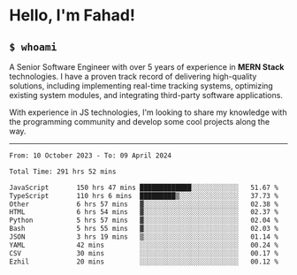 <h1>Hello, I'm Fahad!</h1>

<h2><code>$ whoami</code></h2>

A Senior Software Engineer with over 5 years of experience in **MERN Stack** technologies. I have a proven track record of delivering high-quality solutions, including implementing real-time tracking systems, optimizing existing system modules, and integrating third-party software applications.

With experience in JS technologies, I'm looking to share my knowledge with the programming community and develop some cool projects along the way.

---

<!--START_SECTION:waka-->

```txt
From: 10 October 2023 - To: 09 April 2024

Total Time: 291 hrs 52 mins

JavaScript       150 hrs 47 mins █████████████░░░░░░░░░░░░   51.67 %
TypeScript       110 hrs 6 mins  █████████▒░░░░░░░░░░░░░░░   37.73 %
Other            6 hrs 57 mins   ▓░░░░░░░░░░░░░░░░░░░░░░░░   02.38 %
HTML             6 hrs 54 mins   ▓░░░░░░░░░░░░░░░░░░░░░░░░   02.37 %
Python           5 hrs 57 mins   ▓░░░░░░░░░░░░░░░░░░░░░░░░   02.04 %
Bash             5 hrs 55 mins   ▓░░░░░░░░░░░░░░░░░░░░░░░░   02.03 %
JSON             3 hrs 19 mins   ▒░░░░░░░░░░░░░░░░░░░░░░░░   01.14 %
YAML             42 mins         ░░░░░░░░░░░░░░░░░░░░░░░░░   00.24 %
CSV              30 mins         ░░░░░░░░░░░░░░░░░░░░░░░░░   00.17 %
Ezhil            20 mins         ░░░░░░░░░░░░░░░░░░░░░░░░░   00.12 %
```

<!--END_SECTION:waka-->

<!--
**heyFahad/heyFahad** is a ✨ _special_ ✨ repository because its `README.md` (this file) appears on your GitHub profile.

Here are some ideas to get you started:

- 🔭 I’m currently working on ...
- 🌱 I’m currently learning ...
- 👯 I’m looking to collaborate on ...
- 🤔 I’m looking for help with ...
- 💬 Ask me about ...
- 📫 How to reach me: ...
- 😄 Pronouns: ...
- ⚡ Fun fact: ...
-->
